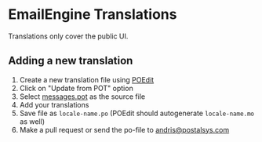 # EmailEngine Translations

Translations only cover the public UI.

## Adding a new translation

1. Create a new translation file using [POEdit](https://poedit.net/download)
2. Click on "Update from POT" option
3. Select [messages.pot](messages.pot) as the source file
4. Add your translations
5. Save file as `locale-name.po` (POEdit should autogenerate `locale-name.mo` as well)
6. Make a pull request or send the po-file to andris@postalsys.com
